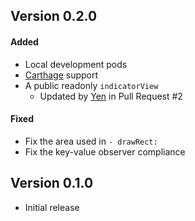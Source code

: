 ## Version 0.2.0

#### Added

* Local development pods
* [Carthage](https://github.com/Carthage/Carthage) support
* A public readonly `indicatorView`
  * Updated by [Yen](https://github.com/yenchenlin1994) in Pull Request #2

#### Fixed

* Fix the area used in `- drawRect:`
* Fix the key-value observer compliance

## Version 0.1.0

* Initial release
